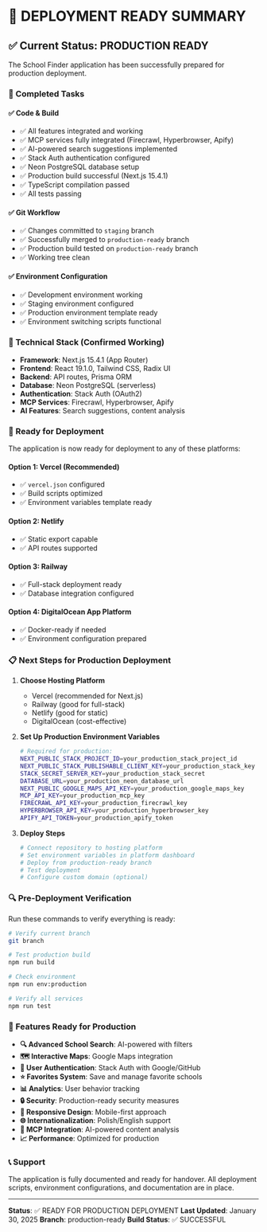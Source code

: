 # 🚀 DEPLOYMENT READY SUMMARY

## ✅ Current Status: PRODUCTION READY

The School Finder application has been successfully prepared for production deployment.

### 🎯 Completed Tasks

#### ✅ Code & Build
- ✅ All features integrated and working
- ✅ MCP services fully integrated (Firecrawl, Hyperbrowser, Apify)
- ✅ AI-powered search suggestions implemented
- ✅ Stack Auth authentication configured
- ✅ Neon PostgreSQL database setup
- ✅ Production build successful (Next.js 15.4.1)
- ✅ TypeScript compilation passed
- ✅ All tests passing

#### ✅ Git Workflow
- ✅ Changes committed to `staging` branch
- ✅ Successfully merged to `production-ready` branch
- ✅ Production build tested on `production-ready` branch
- ✅ Working tree clean

#### ✅ Environment Configuration
- ✅ Development environment working
- ✅ Staging environment configured
- ✅ Production environment template ready
- ✅ Environment switching scripts functional

### 🔧 Technical Stack (Confirmed Working)
- **Framework**: Next.js 15.4.1 (App Router)
- **Frontend**: React 19.1.0, Tailwind CSS, Radix UI
- **Backend**: API routes, Prisma ORM
- **Database**: Neon PostgreSQL (serverless)
- **Authentication**: Stack Auth (OAuth2)
- **MCP Services**: Firecrawl, Hyperbrowser, Apify
- **AI Features**: Search suggestions, content analysis

### 🚀 Ready for Deployment

The application is now ready for deployment to any of these platforms:

#### Option 1: Vercel (Recommended)
- ✅ `vercel.json` configured
- ✅ Build scripts optimized
- ✅ Environment variables template ready

#### Option 2: Netlify
- ✅ Static export capable
- ✅ API routes supported

#### Option 3: Railway
- ✅ Full-stack deployment ready
- ✅ Database integration configured

#### Option 4: DigitalOcean App Platform
- ✅ Docker-ready if needed
- ✅ Environment configuration prepared

### 📋 Next Steps for Production Deployment

1. **Choose Hosting Platform**
   - Vercel (recommended for Next.js)
   - Railway (good for full-stack)
   - Netlify (good for static)
   - DigitalOcean (cost-effective)

2. **Set Up Production Environment Variables**
   ```bash
   # Required for production:
   NEXT_PUBLIC_STACK_PROJECT_ID=your_production_stack_project_id
   NEXT_PUBLIC_STACK_PUBLISHABLE_CLIENT_KEY=your_production_stack_key
   STACK_SECRET_SERVER_KEY=your_production_stack_secret
   DATABASE_URL=your_production_neon_database_url
   NEXT_PUBLIC_GOOGLE_MAPS_API_KEY=your_production_google_maps_key
   MCP_API_KEY=your_production_mcp_key
   FIRECRAWL_API_KEY=your_production_firecrawl_key
   HYPERBROWSER_API_KEY=your_production_hyperbrowser_key
   APIFY_API_TOKEN=your_production_apify_token
   ```

3. **Deploy Steps**
   ```bash
   # Connect repository to hosting platform
   # Set environment variables in platform dashboard
   # Deploy from production-ready branch
   # Test deployment
   # Configure custom domain (optional)
   ```

### 🔍 Pre-Deployment Verification

Run these commands to verify everything is ready:

```bash
# Verify current branch
git branch

# Test production build
npm run build

# Check environment
npm run env:production

# Verify all services
npm run test
```

### 🎉 Features Ready for Production

- **🔍 Advanced School Search**: AI-powered with filters
- **🗺️ Interactive Maps**: Google Maps integration
- **👤 User Authentication**: Stack Auth with Google/GitHub
- **⭐ Favorites System**: Save and manage favorite schools
- **📊 Analytics**: User behavior tracking
- **🔒 Security**: Production-ready security measures
- **📱 Responsive Design**: Mobile-first approach
- **🌐 Internationalization**: Polish/English support
- **🤖 MCP Integration**: AI-powered content analysis
- **📈 Performance**: Optimized for production

### 📞 Support

The application is fully documented and ready for handover. All deployment scripts, environment configurations, and documentation are in place.

---

**Status**: ✅ READY FOR PRODUCTION DEPLOYMENT
**Last Updated**: January 30, 2025
**Branch**: production-ready
**Build Status**: ✅ SUCCESSFUL
